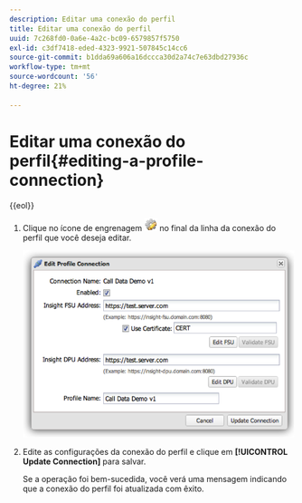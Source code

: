 ```yaml
---
description: Editar uma conexão do perfil
title: Editar uma conexão do perfil
uuid: 7c268fd0-0a6e-4a2c-bc09-6579857f5750
exl-id: c3df7418-eded-4323-9921-507845c14cc6
source-git-commit: b1dda69a606a16dccca30d2a74c7e63dbd27936c
workflow-type: tm+mt
source-wordcount: '56'
ht-degree: 21%

---
```


# Editar uma conexão do perfil{#editing-a-profile-connection}

{{eol}}

1. Clique no ícone de engrenagem ![](assets/edit_icon.png) no final da linha da conexão do perfil que você deseja editar.

   ![](assets/edit_profile_connection.png)

1. Edite as configurações da conexão do perfil e clique em **[!UICONTROL Update Connection]** para salvar.

   Se a operação foi bem-sucedida, você verá uma mensagem indicando que a conexão do perfil foi atualizada com êxito.
